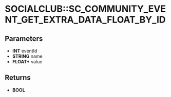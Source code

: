 # SOCIALCLUB::SC_COMMUNITY_EVENT_GET_EXTRA_DATA_FLOAT_BY_ID

## Parameters
* **INT** eventId
* **STRING** name
* **FLOAT\*** value

## Returns
* **BOOL**